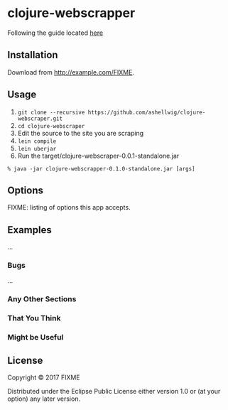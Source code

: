 # clojure-webscrapper

Following the guide located [here](http://masnun.com/2016/03/20/web-scraping-with-clojure.html)

## Installation

Download from http://example.com/FIXME.

## Usage

  1. `git clone --recursive https://github.com/ashellwig/clojure-webscraper.git`
  2. `cd clojure-webscraper`
  3. Edit the source to the site you are scraping
  4. `lein compile`
  5. `lein uberjar`
  6. Run the target/clojure-webscraper-0.0.1-standalone.jar

```sbtshell
% java -jar clojure-webscrapper-0.1.0-standalone.jar [args]
```

## Options

FIXME: listing of options this app accepts.

## Examples

...

### Bugs

...

### Any Other Sections
### That You Think
### Might be Useful

## License

Copyright © 2017 FIXME

Distributed under the Eclipse Public License either version 1.0 or (at
your option) any later version.
